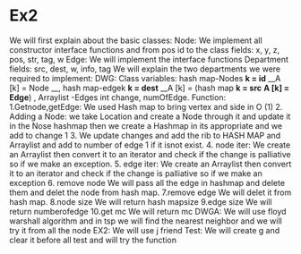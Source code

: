 # Ex2
We will first explain about the basic classes:
Node:
We implement all constructor interface functions and from pos id to the class fields: x, y, z, pos, str, tag, w
Edge:
We will implement the interface functions
Department fields: src, dest, w, info, tag
We will explain the two departments we were required to implement:
DWG:
Class variables:
hash map-Nodes __k = id__ __A [k] = Node __, hash map-edgek __k = dest__ __A [k] = (hash map __k = src__ __A [k] = Edge__)
, Arraylist -Edges
int change, numOfEdge.
Function:
1.Getnode,getEdge:
We used Hash map to bring vertex and side in O (1)
2. Adding a Node: we take Location and create a Node through it and update it in the Nose hashmap then we create a Hashmap in its appropriate and we add to change 1 
3. We update changes and add the rib to HASH MAP and Arraylist and add to number of edge 1 if it isnot exist.
4. node iter:
We create an Arraylist then convert it to an iterator and check if the change is palliative so if we make an exception.
5. edge iter:
We create an Arraylist then convert it to an iterator and check if the change is palliative so if we make an exception
6. remove node 
We will pass all the edge in hashmap and delete them and delet the node from hash map.
7.remove edge
We will delet it from hash map.
8.node size
We will return hash mapsize
9.edge size
We will return numberofedge
10.get mc
We will return mc
DWGA:
We will use  floyd warshall algorithm and in tsp we will find the nearest neighbor and we will try it from all the node 
EX2:
We will use j friend 
Test:
We will create g and clear it before all test and will try the function





